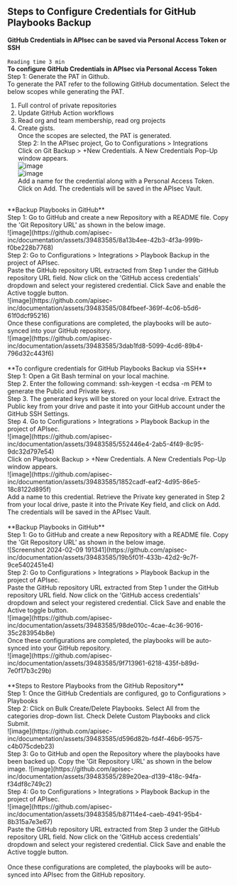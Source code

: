 ## **Steps to Configure Credentials for GitHub Playbooks Backup**
**GitHub Credentials in APIsec can be saved via Personal Access Token or SSH** <br>
<br>`Reading time 3 min`<br>
**To configure GitHub Credentials in APIsec via Personal Access Token**<br>
Step 1: Generate the PAT in Github.<br>
To generate the PAT refer to the following GitHub documentation. Select the below scopes while generating the PAT.<br>
1. Full control of private repositories<br>
2. Update GitHub Action workflows<br>
3. Read org and team membership, read org projects<br>
4. Create gists.<br>
Once the scopes are selected, the PAT is generated.<br>
Step 2:  In the APIsec project, Go to Configurations > Integrations<br>
Click on Git Backup > +New Credentials. A New Credentials Pop-Up window appears.<br>
![image](https://github.com/apisec-inc/documentation/assets/39483585/702c6fc7-6a18-436c-b303-eeeeae42b7f9)<br>
![image](https://github.com/apisec-inc/documentation/assets/39483585/505d0120-cbe4-4929-8fd5-d272ca4a1ca8)<br>
Add a name for the credential along with a Personal Access Token. <br>
Click on Add. The credentials will be saved in the APIsec Vault.  <br>
<br>
**Backup Playbooks in GitHub** <br>
Step 1: Go to GitHub and create a new Repository with a README file. Copy the 'Git Repository URL'  as shown in the below image.<br>
![image](https://github.com/apisec-inc/documentation/assets/39483585/8a13b4ee-42b3-4f3a-999b-f0be228b7768)<br>
Step 2: Go to Configurations > Integrations > Playbook Backup in the project of APIsec.<br>
Paste the GitHub repository URL extracted from Step 1 under the GitHub repository URL field. Now click on the 'GitHub access credentials' dropdown and select your registered credential. Click Save and enable the Active toggle button.<br>
![image](https://github.com/apisec-inc/documentation/assets/39483585/084fbeef-369f-4c06-b5d6-61f0dcf95216)<br>
Once these configurations are completed, the playbooks will be auto-synced into your GitHub repository.<br>
![image](https://github.com/apisec-inc/documentation/assets/39483585/3dab1fd8-5099-4cd6-89b4-796d32c443f6)<br>
<br>
**To configure credentials for GitHub Playbooks Backup via SSH** <br>
Step 1: Open a Git Bash terminal on your local machine.<br>
Step 2. Enter the following command: ssh-keygen -t ecdsa -m PEM to generate the Public and Private keys.<br>
Step 3. The generated keys will be stored on your local drive. Extract the Public key from your drive and paste it into your GitHub account under the GitHub SSH Settings.<br>
Step 4. Go to Configurations > Integrations > Playbook Backup in the project of APIsec.<br>
![image](https://github.com/apisec-inc/documentation/assets/39483585/552446e4-2ab5-4f49-8c95-9dc32d797e54) <br>
Click on Playbook Backup > +New Credentials. A New Credentials Pop-Up window appears.<br>
![image](https://github.com/apisec-inc/documentation/assets/39483585/1852cadf-eaf2-4d95-86e5-18c8122d895f) <br>
Add a name to this credential. Retrieve the Private key generated in Step 2 from your local drive, paste it into the Private Key field, and click on Add. The credentials will be saved in the APIsec Vault. <br>
<br>
**Backup Playbooks in GitHub** <br>
Step 1: Go to GitHub and create a new Repository with a README file. Copy the 'Git Repository URL'  as shown in the below image.<br>
![Screenshot 2024-02-09 191341](https://github.com/apisec-inc/documentation/assets/39483585/19b5f01f-433b-42d2-9c7f-9ce5402451e4) <br>
Step 2: Go to Configurations > Integrations > Playbook Backup in the project of APIsec.<br>
Paste the GitHub repository URL extracted from Step 1 under the GitHub repository URL field. Now click on the 'GitHub access credentials' dropdown and select your registered credential. Click Save and enable the Active toggle button.<br>
![image](https://github.com/apisec-inc/documentation/assets/39483585/98de010c-4cae-4c36-9016-35c283954b8e) <br>
Once these configurations are completed, the playbooks will be auto-synced into your GitHub repository. <br>
![image](https://github.com/apisec-inc/documentation/assets/39483585/9f713961-6218-435f-b89d-7e0f17b3c29b) <br>
<br>
**Steps to Restore Playbooks from the GitHub Repository** <br>
Step 1: Once the GitHub Credentials are configured, go to Configurations > Playbooks <br>
Step 2: Click on Bulk Create/Delete Playbooks. Select All from the categories drop-down list. Check Delete Custom Playbooks and click Submit.<br>
![image](https://github.com/apisec-inc/documentation/assets/39483585/d596d82b-fd4f-46b6-9575-c4b075cdeb23) <br>
Step 3: Go to GitHub and open the Repository where the playbooks have been backed up. Copy the 'Git Repository URL'  as shown in the below image.
![image](https://github.com/apisec-inc/documentation/assets/39483585/289e20ea-d139-418c-94fa-f34df8c749c2)<br>
Step 4: Go to Configurations > Integrations > Playbook Backup in the project of APIsec.<br>
![image](https://github.com/apisec-inc/documentation/assets/39483585/b87114e4-caeb-4941-95b4-8b315a7e3e67)<br>
Paste the GitHub repository URL extracted from Step 3 under the GitHub repository URL field. Now click on the 'GitHub access credentials' dropdown and select your registered credential. Click Save and enable the Active toggle button.<br>
<br>
Once these configurations are completed, the playbooks will be auto-synced into APIsec from the GitHub repository.<br>











